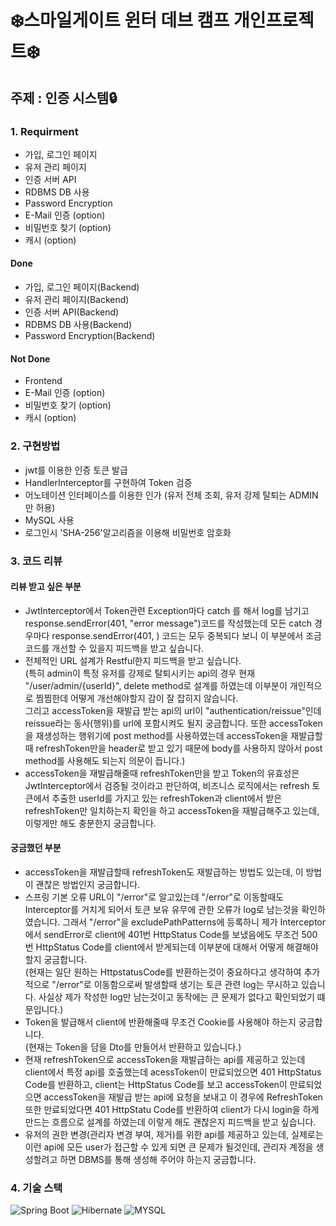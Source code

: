 # :snowflake:스마일게이트 윈터 데브 캠프 개인프로젝트:snowflake:
## 주제 : 인증 시스템:lock:
### 1. Requirment
* 가입, 로그인 페이지
* 유저 관리 페이지
* 인증 서버 API
* RDBMS DB 사용
* Password Encryption
* E-Mail 인증 (option)
* 비밀번호 찾기 (option)
* 캐시 (option)
#### Done
* 가입, 로그인 페이지(Backend)
* 유저 관리 페이지(Backend)
* 인증 서버 API(Backend)
* RDBMS DB 사용(Backend)
* Password Encryption(Backend)
#### Not Done
* Frontend
* E-Mail 인증 (option)
* 비밀번호 찾기 (option)
* 캐시 (option)

### 2. 구현방법
* jwt를 이용한 인증 토큰 발급
* HandlerInterceptor를 구현하여 Token 검증
* 어노테이션 인터페이스를 이용한 인가 (유저 전체 조회, 유저 강제 탈퇴는 ADMIN만 허용)
* MySQL 사용
* 로그인시 'SHA-256'알고리즘을 이용해 비밀번호 암호화

### 3. 코드 리뷰
#### 리뷰 받고 싶은 부분
* JwtInterceptor에서 Token관련 Exception마다 catch 를 해서 log를 남기고 response.sendError(401, "error message")코드를 작성했는데
모든 catch 경우마다 response.sendError(401, ) 코드는 모두 중복되다 보니 이 부분에서 조금 코드를 개선할 수 있을지 피드백을 받고 싶습니다.
* 전체적인 URL 설계가 Restful한지 피드백을 받고 싶습니다.\
(특히 admin이 특정 유저를 강제로 탈퇴시키는 api의 경우 현재 "/user/admin/{userId}", delete method로 설계를 하였는데 이부분이 개인적으로 찜찜한데
어떻게 개선해야할지 감이 잘 잡히지 않습니다.\
그리고 accessToken을 재발급 받는 api의 url이 "authentication/reissue"인데 reissue라는 동사(행위)를 url에 포함시켜도 될지 궁금합니다. 또한
accessToken을 재생성하는 행위기에 post method를 사용하였는데 accessToken을 재발급할때 refreshToken만을 header로 받고 있기 때문에 body를 사용하지 않아서 post method를
사용해도 되는지 의문이 듭니다.)
* accessToken을 재발급해줄때 refreshToken만을 받고 Token의 유효성은 JwtInterceptor에서 검증될 것이라고 판단하여, 비즈니스 로직에서는 refresh 토큰에서 추출한 userId를
가지고 있는 refreshToken과 client에서 받은 refreshToken만 일치하는지 확인을 하고 accessToken을 재발급해주고 있는데, 이렇게만 해도 충분한지 궁금합니다.

#### 궁금했던 부분
* accessToken을 재발급할때 refreshToken도 재발급하는 방법도 있는데, 이 방법이 괜찮은 방법인지 궁금합니다.
* 스프링 기본 오류 URL이 "/error"로 알고있는데 "/error"로 이동할때도 Interceptor를 거치게 되어서 토큰 보유 유무에 관한 오류가 log로 남는것을 확인하였습니다.
그래서 "/error"을 excludePathPatterns에 등록하니 제가 Interceptor에서 sendError로 client에 401번 HttpStatus Code를 보냈음에도 무조건 500번 HttpStatus Code를
client에서 받게되는데 이부분에 대해서 어떻게 해결해야할지 궁금합니다.\
(현재는 일단 원하는 HttpstatusCode를 반환하는것이 중요하다고 생각하여 추가적으로 "/error"로 이동함으로써 발생할때 생기는 토큰 관련 log는 무시하고 있습니다.
사실상 제가 작성한 log만 남는것이고 동작에는 큰 문제가 없다고 확인되었기 떄문입니다.)
* Token을 발급해서 client에 반환해줄때 무조건 Cookie를 사용해야 하는지 궁금합니다.\
(현재는 Token을 담을 Dto를 만들어서 반환하고 있습니다.)
* 현재 refreshToken으로 accessToken을 재발급하는 api를 제공하고 있는데 client에서 특정 api를 호출했는데 acessToken이 만료되었으면 401 HttpStatus Code를 반환하고, client는 HttpStatus Code를 보고 accessToken이 만료되었으면
accessToken을 재발급 받는 api에 요청을 보내고 이 경우에 RefreshToken또한 만료되었다면 401 HttpStatu Code를 반환하여 client가 다시 login을 하게 만드는 흐름으로 설계를 하였는데
이렇게 해도 괜찮은지 피드백을 받고 싶습니다.
* 유저의 권한 변경(관리자 변경 부여, 제거)를 위한 api를 제공하고 있는데, 실제로는 이런 api에 모든 user가 접근할 수 있게 되면 큰 문제가 될것인데,
관리자 계정을 생성할려고 하면 DBMS를 통해 생성해 주어야 하는지 궁금합니다.

### 4. 기술 스택
![Spring Boot](https://img.shields.io/badge/SpringBoot-6DB33F?style=for-the-badge&logo=SpringBoot&logoColor=white)
![Hibernate](https://img.shields.io/badge/Hibernate-59666C?style=for-the-badge&logo=Hibernate&logoColor=white)
![MYSQL](https://img.shields.io/badge/MySQL-4479A1?style=for-the-badge&logo=MySQL&logoColor=white)
